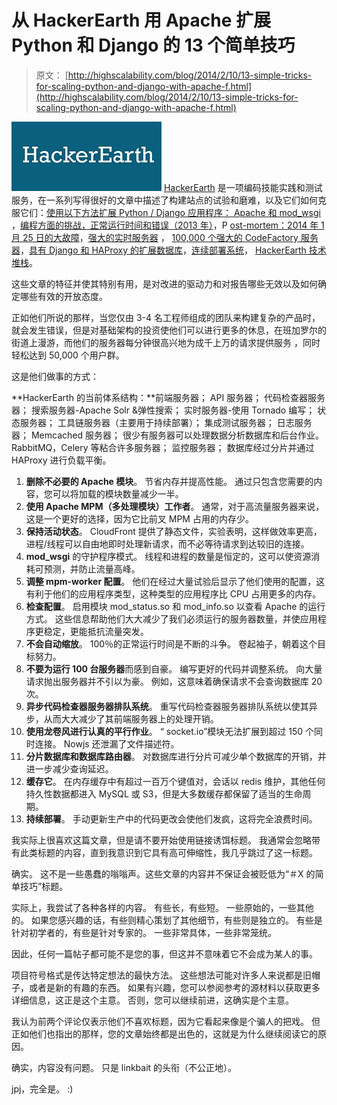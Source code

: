 # 从 HackerEarth 用 Apache 扩展 Python 和 Django 的 13 个简单技巧

> 原文： [http://highscalability.com/blog/2014/2/10/13-simple-tricks-for-scaling-python-and-django-with-apache-f.html](http://highscalability.com/blog/2014/2/10/13-simple-tricks-for-scaling-python-and-django-with-apache-f.html)

![](img/8790837ab14b40922ff5236ee8cf66d7.png) [HackerEarth](http://www.hackerearth.com/) 是一项编码技能实践和测试服务，在一系列写得很好的文章中描述了构建站点的试验和磨难，以及它们如何克服它们：[使用以下方法扩展 Python / Django 应用程序： Apache 和 mod_wsgi](http://engineering.hackerearth.com/2013/11/21/scaling-python-django-application-apache-mod_wsgi/) ，[编程方面的挑战，正常运行时间和错误（2013 年）](http://engineering.hackerearth.com/2014/01/22/programming-challenges-uptime-mistakes/)，P [ ost-mortem：2014 年 1 月 25 日的大故障](http://engineering.hackerearth.com/2014/01/27/big-outage-25-january/)，[强大的实时服务器](http://engineering.hackerearth.com/2013/05/31/the-robust-realtime-server/) ， [100,000 个强大的 CodeFactory 服务器](http://engineering.hackerearth.com/2013/03/12/100000-strong/)，[具有 Django 和 HAProxy 的扩展数据库](http://engineering.hackerearth.com/2013/10/07/scaling-database-with-django-and-haproxy/)，[连续部署系统](http://engineering.hackerearth.com/2013/08/05/continuous-deployment-system/)， [HackerEarth 技术堆栈](http://engineering.hackerearth.com/2013/03/20/hackerearth-technology-stack/)。

这些文章的特征并使其特别有用，是对改进的驱动力和对报告哪些无效以及如何确定哪些有效的开放态度。

正如他们所说的那样，当您仅由 3-4 名工程师组成的团队来构建复杂的产品时，就会发生错误，但是对基础架构的投资使他们可以进行更多的休息，在班加罗尔的街道上漫游，而他们的服务器每分钟很高兴地为成千上万的请求提供服务 ，同时轻松达到 50,000 个用户群。

这是他们做事的方式：

**HackerEarth 的当前体系结构：**前端服务器； API 服务器； 代码检查器服务器； 搜索服务器-Apache Solr &弹性搜索； 实时服务器-使用 Tornado 编写； 状态服务器； 工具链服务器（主要用于持续部署）； 集成测试服务器； 日志服务器； Memcached 服务器； 很少有服务器可以处理数据分析数据库和后台作业。 RabbitMQ，Celery 等粘合许多服务器； 监控服务器； 数据库经过分片并通过 HAProxy 进行负载平衡。

1.  **删除不必要的 Apache 模块**。 节省内存并提高性能。 通过只包含您需要的内容，您可以将加载的模块数量减少一半。
2.  **使用 Apache MPM（多处理模块）工作者**。 通常，对于高流量服务器来说，这是一个更好的选择，因为它比前叉 MPM 占用的内存少。
3.  **保持活动状态**。 CloudFront 提供了静态文件，实验表明，这样做效率更高，进程/线程可以自由地即时处理新请求，而不必等待请求到达较旧的连接。
4.  **mod_wsgi** 的守护程序模式。 线程和进程的数量是恒定的，这可以使资源消耗可预测，并防止流量高峰。
5.  **调整 mpm-worker 配置**。 他们在经过大量试验后显示了他们使用的配置，这有利于他们的应用程序类型，这种类型的应用程序比 CPU 占用更多的内存。
6.  **检查配置**。 启用模块 mod_status.so 和 mod_info.so 以查看 Apache 的运行方式。 这些信息帮助他们大大减少了我们必须运行的服务器数量，并使应用程序更稳定，更能抵抗流量突发。
7.  **不会自动缩放**。 100％的正常运行时间是不断的斗争。 卷起袖子，朝着这个目标努力。
8.  **不要为运行 100 台服务器**而感到自豪。 编写更好的代码并调整系统。 向大量请求抛出服务器并不引以为豪。 例如，这意味着确保请求不会查询数据库 20 次。
9.  **异步代码检查器服务器排队系统**。 重写代码检查器服务器排队系统以使其异步，从而大大减少了其前端服务器上的处理开销。
10.  **使用龙卷风进行认真的平行作业**。 “ socket.io”模块无法扩展到超过 150 个同时连接。 Nowjs 还泄漏了文件描述符。
11.  **分片数据库和数据库路由器**。 对数据库进行分片可减少单个数据库的开销，并进一步减少查询延迟。
12.  **缓存它**。 在内存缓存中有超过一百万个键值对，会话以 redis 维护，其他任何持久性数据都进入 MySQL 或 S3，但是大多数缓存都保留了适当的生命周期。
13.  **持续部署**。 手动更新生产中的代码更改会使他们发疯，这将完全浪费时间。

我实际上很喜欢这篇文章，但是请不要开始使用链接诱饵标题。 我通常会忽略带有此类标题的内容，直到我意识到它具有高可伸缩性，我几乎跳过了这一标题。

确实。 这不是一些愚蠢的嗡嗡声。这些文章的内容并不保证会被贬低为“＃X 的简单技巧”标题。

实际上，我尝试了各种各样的内容。 有些长，有些短。 一些原始的，一些其他的。 如果您感兴趣的话，有些则精心策划了其他细节，有些则是独立的。 有些是针对初学者的，有些是针对专家的。 一些非常具体，一些非常笼统。

因此，任何一篇帖子都可能不是您的事，但这并不意味着它不会成为某人的事。

项目符号格式是传达特定想法的最快方法。 这些想法可能对许多人来说都是旧帽子，或者是新的有趣的东西。 如果有兴趣，您可以参阅参考的源材料以获取更多详细信息，这正是这个主意。 否则，您可以继续前进，这确实是个主意。

我认为前两个评论仅表示他们不喜欢标题，因为它看起来像是个骗人的把戏。 但正如他们也指出的那样，您的文章始终都是出色的，这就是为什么继续阅读它的原因。

确实，内容没有问题。 只是 linkbait 的头衔（不公正地）。

jpj，完全是。 :)